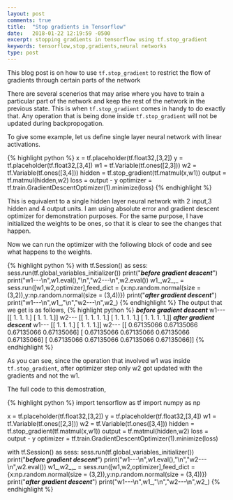 ```yaml
---
layout: post
comments: true
title:  "Stop gradients in Tensorflow"
date:   2018-01-22 12:19:59 -0500
excerpt: stopping gradients in tensorflow using tf.stop_gradient
keywords: tensorflow,stop,gradients,neural networks
type: post
---
```

This blog post is on how to use `tf.stop_gradient` to restrict the flow of gradients through certain parts of the network

There are several scenerios that may arise where you have to train a particular part of the network and keep the rest of the network in the previous state. This is when `tf.stop_gradient` comes in handy to do exactly that. Any operation that is being done inside `tf.stop_gradient` will not be updated during backpropogation.

To give some example, let us define single layer neural network with linear activations.

{% highlight python %}
x = tf.placeholder(tf.float32,[3,2])
y = tf.placeholder(tf.float32,[3,4])
w1 = tf.Variable(tf.ones([2,3]))
w2 = tf.Variable(tf.ones([3,4]))
hidden = tf.stop_gradient(tf.matmul(x,w1))
output = tf.matmul(hidden,w2)
loss = output - y
optimizer = tf.train.GradientDescentOptimizer(1).minimize(loss)
{% endhighlight %}

This is equivalent to a single hidden layer neural network with 2 input,3 hidden and 4 output units. I am using absolute error and gradient descent optimizer for demonstration purposes. For the same purpose, I have initialized the weights to be ones, so that it is clear to see the changes that happen.

Now we can run the optimizer with the following block of code and see what happens to the weights.

{% highlight python %}
with tf.Session() as sess:
    sess.run(tf.global_variables_initializer())
    print("*****before gradient descent*****")
    print("w1---\n",w1.eval(),"\n","w2---\n",w2.eval())
    w1_,w2_,_ = sess.run([w1,w2,optimizer],feed_dict = {x:np.random.normal(size = (3,2)),y:np.random.normal(size = (3,4))})
    print("*****after gradient descent*****")
    print("w1---\n",w1_,"\n","w2---\n",w2_)
{% endhighlight %}
The output that we get is as follows,
{% highlight python %}
*****before gradient descent*****
w1---
 [[ 1.  1.  1.]
 [ 1.  1.  1.]] 
 w2---
 [[ 1.  1.  1.  1.]
 [ 1.  1.  1.  1.]
 [ 1.  1.  1.  1.]]
*****after gradient descent*****
w1---
 [[ 1.  1.  1.]
 [ 1.  1.  1.]] 
 w2---
 [[ 0.67135066  0.67135066  0.67135066  0.67135066]
 [ 0.67135066  0.67135066  0.67135066  0.67135066]
 [ 0.67135066  0.67135066  0.67135066  0.67135066]]
{% endhighlight %}

As you can see, since the operation that involved w1 was inside `tf.stop_gradient`, after optimizer step only w2 got updated with the gradients and not the w1.

The full code to this demostration,

{% highlight python %}
import tensorflow as tf
import numpy as np

x = tf.placeholder(tf.float32,[3,2])
y = tf.placeholder(tf.float32,[3,4])
w1 = tf.Variable(tf.ones([2,3]))
w2 = tf.Variable(tf.ones([3,4]))
hidden = tf.stop_gradient(tf.matmul(x,w1))
output = tf.matmul(hidden,w2)
loss = output - y
optimizer = tf.train.GradientDescentOptimizer(1).minimize(loss)

with tf.Session() as sess:
    sess.run(tf.global_variables_initializer())
    print("*****before gradient descent*****")
    print("w1---\n",w1.eval(),"\n","w2---\n",w2.eval())
    w1_,w2_,_ = sess.run([w1,w2,optimizer],feed_dict = {x:np.random.normal(size = (3,2)),y:np.random.normal(size = (3,4))})
    print("*****after gradient descent*****")
    print("w1---\n",w1_,"\n","w2---\n",w2_)
{% endhighlight %}
